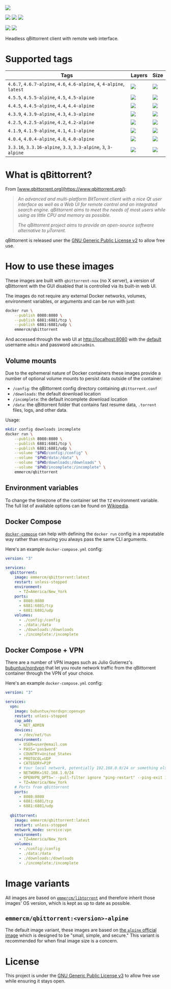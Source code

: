 [![](https://raw.githubusercontent.com/emmercm/docker-qbittorrent/assets/qbittorrent.png)](https://www.qbittorrent.org/)

[![](https://badgen.net/badge/emmercm/qbittorrent/blue?icon=docker)](https://hub.docker.com/r/emmercm/qbittorrent)
[![](https://badgen.net/docker/pulls/emmercm/qbittorrent?icon=docker&label=pulls)](https://hub.docker.com/r/emmercm/qbittorrent)
[![](https://badgen.net/docker/stars/emmercm/qbittorrent?icon=docker&label=stars)](https://hub.docker.com/r/emmercm/qbittorrent)

[![](https://badgen.net/badge/emmercm/docker-qbittorrent/purple?icon=github)](https://github.com/emmercm/docker-qbittorrent)
[![](https://badgen.net/github/license/emmercm/docker-qbittorrent?color=grey)](https://github.com/emmercm/docker-qbittorrent/blob/master/LICENSE)

Headless qBittorrent client with remote web interface.

# Supported tags

| Tags | Layers | Size |
|-|-|-|
| `4.6.7`, `4.6.7-alpine`, `4.6`, `4.6-alpine`, `4`, `4-alpine`, `latest` | ![](https://badgen.net/docker/layers/emmercm/qbittorrent/4.6.7?icon=docker&label=layers) | ![](https://badgen.net/docker/size/emmercm/qbittorrent/4.6.7?icon=docker&label=size) |
| `4.5.5`, `4.5.5-alpine`, `4.5`, `4.5-alpine` | ![](https://badgen.net/docker/layers/emmercm/qbittorrent/4.5.5?icon=docker&label=layers) | ![](https://badgen.net/docker/size/emmercm/qbittorrent/4.5.5?icon=docker&label=size) |
| `4.4.5`, `4.4.5-alpine`, `4.4`, `4.4-alpine` | ![](https://badgen.net/docker/layers/emmercm/qbittorrent/4.4.5?icon=docker&label=layers) | ![](https://badgen.net/docker/size/emmercm/qbittorrent/4.4.5?icon=docker&label=size) |
| `4.3.9`, `4.3.9-alpine`, `4.3`, `4.3-alpine` | ![](https://badgen.net/docker/layers/emmercm/qbittorrent/4.3.9?icon=docker&label=layers) | ![](https://badgen.net/docker/size/emmercm/qbittorrent/4.3.9?icon=docker&label=size) |
| `4.2.5`, `4.2.5-alpine`, `4.2`, `4.2-alpine` | ![](https://badgen.net/docker/layers/emmercm/qbittorrent/4.2.5?icon=docker&label=layers) | ![](https://badgen.net/docker/size/emmercm/qbittorrent/4.2.5?icon=docker&label=size) |
| `4.1.9`, `4.1.9-alpine`, `4.1`, `4.1-alpine` | ![](https://badgen.net/docker/layers/emmercm/qbittorrent/4.1.9?icon=docker&label=layers) | ![](https://badgen.net/docker/size/emmercm/qbittorrent/4.1.9?icon=docker&label=size) |
| `4.0.4`, `4.0.4-alpine`, `4.0`, `4.0-alpine` | ![](https://badgen.net/docker/layers/emmercm/qbittorrent/4.0.4?icon=docker&label=layers) | ![](https://badgen.net/docker/size/emmercm/qbittorrent/4.0.4?icon=docker&label=size) |
| `3.3.16`, `3.3.16-alpine`, `3.3`, `3.3-alpine`, `3`, `3-alpine` | ![](https://badgen.net/docker/layers/emmercm/qbittorrent/3.3.16?icon=docker&label=layers) | ![](https://badgen.net/docker/size/emmercm/qbittorrent/3.3.16?icon=docker&label=size) |

# What is qBittorrent?

From [www.qbittorrent.org](https://www.qbittorrent.org/):

> _An advanced and multi-platform BitTorrent client with a nice Qt user interface as well as a Web UI for remote control and an integrated search engine. qBittorrent aims to meet the needs of most users while using as little CPU and memory as possible._
>
> _The qBittorrent project aims to provide an open-source software alternative to µTorrent._

qBittorrent is released uner the [GNU Generic Public License v2](https://github.com/qbittorrent/qBittorrent/blob/master/COPYING) to allow free use.

# How to use these images

These images are built with `qbittorrent-nox` (no X server), a version of qBittorrent with the GUI disabled that is controlled via its built-in web UI.

The images do not require any external Docker networks, volumes, environment variables, or arguments and can be run with just:

```bash
docker run \
    --publish 8080:8080 \
    --publish 6881:6881/tcp \
    --publish 6881:6881/udp \
    emmercm/qbittorrent
```

And accessed through the web UI at [http://localhost:8080](http://localhost:8080) with the [default](https://github.com/qbittorrent/qBittorrent/wiki/Web-UI-password-locked-on-qBittorrent-NO-X-%28qbittorrent-nox%29) username `admin` and password `adminadmin`.

## Volume mounts

Due to the ephemeral nature of Docker containers these images provide a number of optional volume mounts to persist data outside of the container:

- `/config`: the qBittorrent config directory containing `qBittorrent.conf`
- `/downloads`: the default download location
- `/incomplete`: the default incomplete download location
- `/data`: the qBittorrent folder that contains fast resume data, `.torrent` files, logs, and other data.

Usage:

```bash
mkdir config downloads incomplete
docker run \
    --publish 8080:8080 \
    --publish 6881:6881/tcp \
    --publish 6881:6881/udp \
    --volume "$PWD/config:/config" \
    --volume "$PWD/data:/data" \
    --volume "$PWD/downloads:/downloads" \
    --volume "$PWD/incomplete:/incomplete" \
    emmercm/qbittorrent
```

## Environment variables

To change the timezone of the container set the `TZ` environment variable. The full list of available options can be found on [Wikipedia](https://en.wikipedia.org/wiki/List_of_tz_database_time_zones).

## Docker Compose

[`docker-compose`](https://docs.docker.com/compose/) can help with defining the `docker run` config in a repeatable way rather than ensuring you always pass the same CLI arguments.

Here's an example `docker-compose.yml` config:

```yaml
version: "3"

services:
  qbittorrent:
    image: emmercm/qbittorrent:latest
    restart: unless-stopped
    environment:
      - TZ=America/New_York
    ports:
      - 8080:8080
      - 6881:6881/tcp
      - 6881:6881/udp
    volumes:
      - ./config:/config
      - ./data:/data
      - ./downloads:/downloads
      - ./incomplete:/incomplete
```

## Docker Compose + VPN

There are a number of VPN images such as Julio Gutierrez's [bubuntux/nordvpn](https://hub.docker.com/r/bubuntux/nordvpn) that let you route network traffic from the qBittorrent container through the VPN of your choice.

Here's an example `docker-compose.yml` config:

```yaml
version: "3"

services:
  vpn:
    image: bubuntux/nordvpn:openvpn
    restart: unless-stopped
    cap_add:
      - NET_ADMIN
    devices:
      - /dev/net/tun
    environment:
      - USER=user@email.com
      - PASS='pas$word'
      - COUNTRY=United_States
      - PROTOCOL=UDP
      - CATEGORY=P2P
      # Your local network, potentially 192.168.0.0/24 or something else
      - NETWORK=192.168.1.0/24
      - OPENVPN_OPTS='--pull-filter ignore "ping-restart" --ping-exit 180'
      - TZ=America/New_York
    # Ports from qBittorrent
    ports:
      - 8080:8080
      - 6881:6881/tcp
      - 6881:6881/udp
  
  qbittorrent:
    image: emmercm/qbittorrent:latest
    restart: unless-stopped
    network_mode: service:vpn
    environment:
      - TZ=America/New_York
    volumes:
      - ./config:/config
      - ./data:/data
      - ./downloads:/downloads
      - ./incomplete:/incomplete
```

# Image variants

All images are based on [`emmercm/libtorrent`](https://hub.docker.com/r/emmercm/libtorrent) and therefore inherit those images' OS version, which is kept as up to date as possible.

## `emmercm/qbittorrent:<version>-alpine`

The default image variant, these images are based on [the `alpine` official image](https://hub.docker.com/_/alpine) which is designed to be "small, simple, and secure." This variant is recommended for when final image size is a concern.

# License

This project is under the [GNU Generic Public License v3](https://github.com/emmercm/docker-qbittorrent/blob/master/LICENSE) to allow free use while ensuring it stays open.

